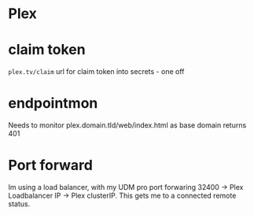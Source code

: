 # Plex

# claim token

`plex.tv/claim` url for claim token into secrets - one off

# endpointmon

Needs to monitor plex.domain.tld/web/index.html as base domain returns 401

# Port forward

Im using a load balancer, with my UDM pro port forwaring 32400 -> Plex Loadbalancer IP -> Plex clusterIP.  This gets me to a connected remote status.

